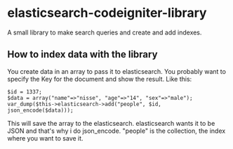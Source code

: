 elasticsearch-codeigniter-library
=================================

A small library to make search queries and create and add indexes.


## How to index data with the library
You create data in an array to pass it to elasticsearch. You probably want to specify the Key for the document and show the result. Like this:

	$id = 1337;
	$data = array("name"=>"nisse", "age"=>"14", "sex"=>"male");
	var_dump($this->elasticsearch->add("people", $id, json_encode($data)));
	
This will save the array to the elasticsearch. elasticsearch wants it to be JSON and that's why i do json_encode.
"people" is the collection, the index where you want to save it.